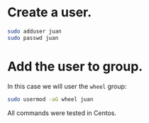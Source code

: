 <!-- TITLE: Users -->
<!-- SUBTITLE: A quick summary of Users -->

# Create a user.

```sh
sudo adduser juan
sudo passwd juan
```

# Add the user to group.
In this case we will user the `wheel` group:


```sh
sudo usermod -aG wheel juan
```


All commands were tested in Centos.